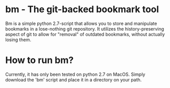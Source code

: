 # bm - The git-backed bookmark tool
Bm is a simple python 2.7-script that allows you to store and manipulate bookmarks in a lose-nothing git repository. It utilizes the history-preserving aspect of git to allow for "removal" of outdated bookmarks, without actually losing them.

# How to run bm?
Currently, it has only been tested on python 2.7 on MacOS. Simply download the 'bm' script and place it in a directory on your path.

